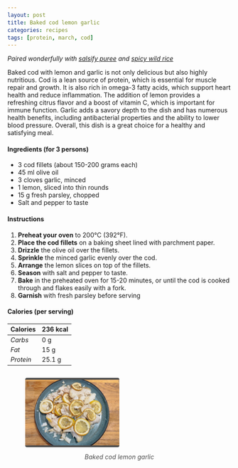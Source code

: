 ```yaml
---
layout: post
title: Baked cod lemon garlic
categories: recipes
tags: [protein, march, cod]
---
```


*Paired wonderfully with <a href="/recipes/salsify-puree">salsify puree</a> and <a href="/recipes/spicy-wild-rice">spicy wild rice</a>*

Baked cod with lemon and garlic is not only delicious but also highly nutritious. Cod is a lean source of protein, which is essential for muscle repair and growth. It is also rich in omega-3 fatty acids, which support heart health and reduce inflammation. The addition of lemon provides a refreshing citrus flavor and a boost of vitamin C, which is important for immune function. Garlic adds a savory depth to the dish and has numerous health benefits, including antibacterial properties and the ability to lower blood pressure. Overall, this dish is a great choice for a healthy and satisfying meal.

#### Ingredients (for 3 persons)
- 3 cod fillets (about 150-200 grams each)
- 45 ml olive oil
- 3 cloves garlic, minced
- 1 lemon, sliced into thin rounds
- 15 g fresh parsley, chopped
- Salt and pepper to taste

#### Instructions

1. **Preheat your oven** to 200°C (392°F).
2. **Place the cod fillets** on a baking sheet lined with parchment paper.
3. **Drizzle** the olive oil over the fillets.
3. **Sprinkle** the minced garlic evenly over the cod.
4. **Arrange** the lemon slices on top of the fillets.
5. **Season** with salt and pepper to taste.
6. **Bake** in the preheated oven for 15-20 minutes, or until the cod is cooked through and flakes easily with a fork.
7. **Garnish** with fresh parsley before serving

#### Calories (per serving)

| **Calories** | 236 kcal |
| ----------- | ----------- |
| *Carbs* | 0 g |
| *Fat* | 15 g |
| *Protein* | 25.1 g |

<div style="display: flex; align-items:center; justify-content: center">
<figure>
    <img src="/assets/2025-03-01-baked-cod-lemon-garlic/baked-cod-lemon-garlic.jpg" alt="description" style="width:50%; margin: 0 auto; border-bottom: 4px solid #4d4d4d;border-top: 4px solid #4d4d4d; border-radius: 4px">
    <figcaption style="margin-top: 10px; color:#4d4d4d; font-style: italic; text-align: center">Baked cod lemon garlic</figcaption>
</figure>
</div>
